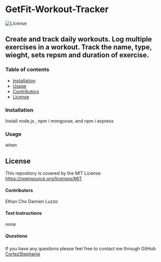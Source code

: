 #  GetFit-Workout-Tracker
![License](https://img.shields.io/badge/License-MIT-yellow.svg)
##  Create and track daily workouts. Log multiple exercises in a workout. Track the name, type, wieght, sets repsm and duration of exercise.
### Table of contents
- [Installation](#installation)
- [Usage](#usage)
- [Contributors](#contributors)
- [License](#license)
### Installation
Install node.js , npm i mongoose, and npm i express
### Usage
when
## License
This repository is covered by the MIT License  <br> 
https://opensource.org/licenses/MIT
#### Contributors
Ethan Cho Damien Luzzo
#### Test Instructions
none
##### Questions
If you have any questions please feel free to contact me through GitHub [CortezStephanie](https://github.com/CortezStephanie)
